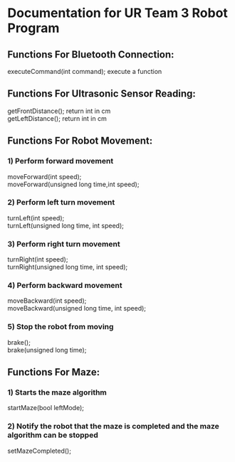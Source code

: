 # Documentation for UR Team 3 Robot Program

## Functions For Bluetooth Connection:
executeCommand(int command); execute a function

## Functions For Ultrasonic Sensor Reading:
getFrontDistance(); return int in cm\
getLeftDistance();  return int in cm

## Functions For Robot Movement:

### 1) Perform forward movement
moveForward(int speed);\
moveForward(unsigned long time,int speed);

### 2) Perform left turn movement
turnLeft(int speed);\
turnLeft(unsigned long time, int speed);

### 3) Perform right turn movement
turnRight(int speed);\
turnRight(unsigned long time, int speed);

### 4) Perform backward movement
moveBackward(int speed);\
moveBackward(unsigned long time, int speed);

### 5) Stop the robot from moving
brake();\
brake(unsigned long time);

## Functions For Maze:
### 1) Starts the maze algorithm
startMaze(bool leftMode);
### 2) Notify the robot that the maze is completed and the maze algorithm can be stopped
setMazeCompleted();
